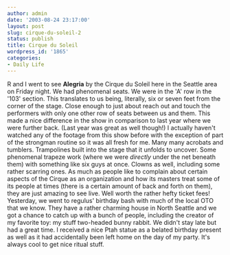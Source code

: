 ```yaml
---
author: admin
date: '2003-08-24 23:17:00'
layout: post
slug: cirque-du-soleil-2
status: publish
title: Cirque du Soleil
wordpress_id: '1865'
categories:
- Daily Life
---
```


R and I went to see **Alegria** by the Cirque du Soleil here in the
Seattle area on Friday night. We had phenomenal seats. We were in the
'A' row in the '103' section. This translates to us being, literally,
six or seven feet from the corner of the stage. Close enough to just
about reach out and touch the performers with only one other row of
seats between us and them. This made a nice difference in the show in
comparison to last year where we were further back. (Last year was great
as well though!) I actually haven't watched any of the footage from this
show before with the exception of part of the strongman routine so it
was all fresh for me. Many many acrobats and tumblers. Trampolines built
into the stage that it unfolds to uncover. Some phenomenal trapeze work
(where we were *directly* under the net beneath them) with something
like six guys at once. Clowns as well, including some rather scarring
ones. As much as people like to complain about certain aspects of the
Cirque as an organization and how its masters treat some of its people
at times (there is a certain amount of back and forth on them), they are
just amazing to see live. Well worth the rather hefty ticket fees!
Yesterday, we went to regulus' birthday bash with much of the local OTO
that we know. They have a rather charming house in North Seattle and we
got a chance to catch up with a bunch of people, including the creator
of my favorite toy: my stuff two-headed bunny rabbit. We didn't stay
late but had a great time. I received a nice Ptah statue as a belated
birthday present as well as it had accidentally been left home on the
day of my party. It's always cool to get nice ritual stuff.
